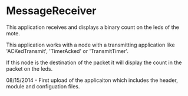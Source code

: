 MessageReceiver
===============
This application receives and displays a binary count on the leds of the mote. 

This application works with a node with a transmitting application like 'ACKedTransmit', 'TimerAcked' or 'TransmitTimer'. 

If this node is the destination of the packet it will display the count in the packet on the leds.




08/15/2014 - First upload of the applicaiton which includes the header, module and configuation files.
